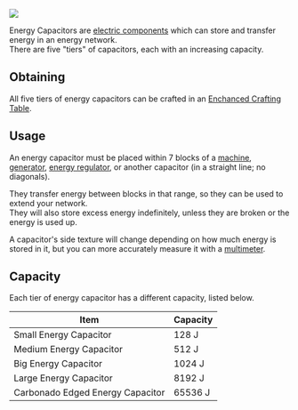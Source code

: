 ![](https://raw.githubusercontent.com/TheBusyBiscuit/Slimefun4-Wiki/master/images/item-capacitor.gif)

Energy Capacitors are [electric components](https://github.com/TheBusyBiscuit/Slimefun4/wiki/Electric-Machines) which can store and transfer energy in an energy network.<br>
There are five "tiers" of capacitors, each with an increasing capacity.

## Obtaining
All five tiers of energy capacitors can be crafted in an [Enchanced Crafting Table](https://github.com/TheBusyBiscuit/Slimefun4/wiki/Enhanced-Crafting-Table).

## Usage
An energy capacitor must be placed within 7 blocks of a [machine](https://github.com/TheBusyBiscuit/Slimefun4/wiki/Electric-Machines#Machines), [generator](https://github.com/TheBusyBiscuit/Slimefun4/wiki/Electric-Machines#Energy-generation), [energy regulator](https://github.com/TheBusyBiscuit/Slimefun4/wiki/Energy-Regulator), or another capacitor (in a straight line; no diagonals).

They transfer energy between blocks in that range, so they can be used to extend your network.<br>
They will also store excess energy indefinitely, unless they are broken or the energy is used up.

A capacitor's side texture will change depending on how much energy is stored in it, but you can more accurately measure it with a [multimeter](https://github.com/TheBusyBiscuit/Slimefun4/wiki/Multimeter).

## Capacity
Each tier of energy capacitor has a different capacity, listed below.

| Item | Capacity |
| ---- | -------- |
| Small Energy Capacitor | 128 J |
| Medium Energy Capacitor | 512 J |
| Big Energy Capacitor | 1024 J |
| Large Energy Capacitor | 8192 J |
| Carbonado Edged Energy Capacitor | 65536 J |
